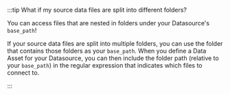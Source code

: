 :::tip What if my source data files are split into different folders?

You can access files that are nested in folders under your Datasource's `base_path`!

If your source data files are split into multiple folders, you can use the folder that contains those folders as your `base_path`.  When you define a Data Asset for your Datasource, you can then include the folder path (relative to your `base_path`) in the regular expression that indicates which files to connect to. 

:::